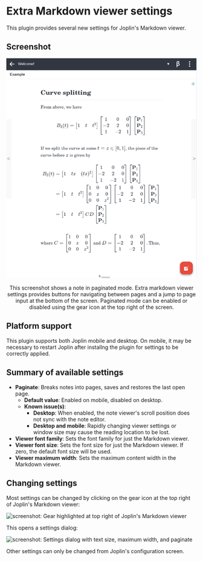 # Extra Markdown viewer settings

This plugin provides several new settings for Joplin's Markdown viewer.

## Screenshot

<center>
	
<img src="./images/screenshot-3.png" alt="Screenshot: A single page of a note with math is rendered. A page number is shown at the bottom of the screen and the text uses a medium, serif font."/>
<p>This screenshot shows a note in paginated mode. Extra markdown viewer settings provides buttons for navigating between pages and a jump to page input at the bottom of the screen. Paginated mode can be enabled or disabled using the gear icon at the top right of the screen.</p>

</center>

## Platform support

This plugin supports both Joplin mobile and desktop. On mobile, it may be necessary to restart Joplin after installng the plugin for settings to be correctly applied.

## Summary of available settings

- **Paginate**: Breaks notes into pages, saves and restores the last open page.
	- **Default value**: Enabled on mobile, disabled on desktop.
	- **Known issue(s)**:
		- **Desktop**: When enabled, the note viewer's scroll position does not sync with the note editor.
		- **Desktop and mobile**: Rapidly changing viewer settings or window size may cause the reading location to be lost.
- **Viewer font family**: Sets the font family for just the Markdown viewer.
- **Viewer font size**: Sets the font size for just the Markdown viewer. If zero, the default font size will be used.
- **Viewer maximum width**: Sets the maximum content width in the Markdown viewer.

## Changing settings

Most settings can be changed by clicking on the gear icon at the top right of Joplin's Markdown viewer:

![screenshot: Gear highlighted at top right of Joplin's Markdown viewer](https://github.com/user-attachments/assets/6ab058de-67a9-40cb-92eb-a2de551572a2)

This opens a settings dialog:

![screenshot: Settings dialog with text size, maximum width, and paginate](https://github.com/user-attachments/assets/be302fed-15b7-4c6d-b29c-f7432a274e01)

Other settings can only be changed from Joplin's configuration screen.
